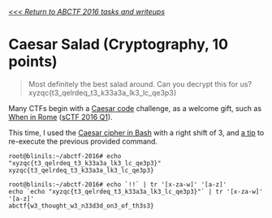 _[<<< Return to ABCTF 2016 tasks and writeups](/abctf-2016)_
# Caesar Salad (Cryptography, 10 points)

>Most definitely the best salad around. Can you decrypt this for us? xyzqc{t3_qelrdeq_t3_k33a3a_lk3_lc_qe3p3}

Many CTFs begin with a [Caesar code](https://en.wikipedia.org/wiki/Caesar_cipher) challenge,
as a welcome gift, such as [When in Rome](/sctf-2016-q1/when-in-rome-10) ([sCTF 2016 Q1](/sctf-2016-q1)).

This time, I used the [Caesar cipher in Bash](http://www.shell-fu.org/lister.php?id=195) with a right shift of 3,
and [a tip](https://www.digitalocean.com/community/tutorials/how-to-use-bash-history-commands-and-expansions-on-a-linux-vps)
to re-execute the previous provided command.


```console
root@blinils:~/abctf-2016# echo "xyzqc{t3_qelrdeq_t3_k33a3a_lk3_lc_qe3p3}"
xyzqc{t3_qelrdeq_t3_k33a3a_lk3_lc_qe3p3}

root@blinils:~/abctf-2016# echo `!!` | tr '[x-za-w]' '[a-z]'
echo `echo "xyzqc{t3_qelrdeq_t3_k33a3a_lk3_lc_qe3p3}"` | tr '[x-za-w]' '[a-z]'
abctf{w3_thought_w3_n33d3d_on3_of_th3s3}
```

